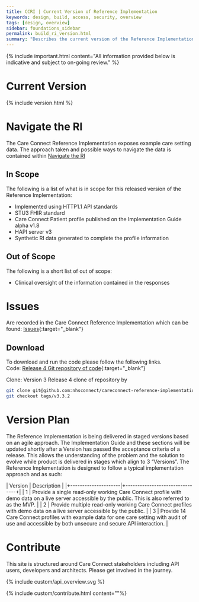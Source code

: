 ```yaml
---
title: CCRI | Current Version of Reference Implementation
keywords: design, build, access, security, overview
tags: [design, overview]
sidebar: foundations_sidebar
permalink: build_ri_version.html
summary: "Describes the current version of the Reference Implementation"
---
```


{% include important.html content="All information provided below is indicative and subject to on-going review." %}


# Current Version #

{% include version.html %}


# Navigate the RI #

The Care Connect Reference Implementation exposes example care setting data. The approach taken and possible ways to navigate the data is contained within [Navigate the RI](build_ri_navigate.html)


## In Scope ##

The following is a list of what is in scope for this released version of the Reference Implementation:
- Implemented using HTTP1.1 API standards
- STU3 FHIR standard
- Care Connect Patient profile published on the Implementation Guide alpha v1.8
- HAPI server v3
- Synthetic RI data generated to complete the profile information


## Out of Scope ##

The following is a short list of out of scope:
- Clinical oversight of the information contained in the responses

# Issues #

Are recorded in the Care Connect Reference Implementation which can be found:
[Issues](https://github.com/nhsconnect/careconnect-reference-implementation/issues){:target="_blank"}


## Download ##
To download and run the code please follow the following links.
<br/>
Code: [Release 4 Git repository of code](https://github.com/nhsconnect/careconnect-reference-implementation/tree/v3.3.2){:target="_blank"}

Clone: Version 3 Release 4 clone of repository by 

```Bash
git clone git@github.com:nhsconnect/careconnect-reference-implementation.git
git checkout tags/v3.3.2
```

# Version Plan #

The Reference Implementation is being delivered in staged versions based on an agile approach. The Implementation Guide and these sections will be updated shortly after a Version has passed the acceptance criteria of a release. This allows the understanding of the problem and the solution to evolve while product is delivered in stages which align to 3 “Versions”. The Reference Implementation is designed to follow a typical implementation approach and as such:

| Version              |  Description    |
|+---------------------|+--------------------------------+|
| 1 | Provide a single read-only working Care Connect profile with demo data on a live server accessible by the public. This is also referred to as the MVP. |
| 2 |  Provide multiple read-only working Care Connect profiles with demo data on a live server accessible by the public. |
| 3 | Provide 14 Care Connect profiles with example data for one care setting with audit of use and accessible by both unsecure and secure API interaction. |


# Contribute #

This site is structured around Care Connect stakeholders including API users, developers and architects. Please get involved in the journey.

{% include custom/api_overview.svg %}

{% include custom/contribute.html content=""%}

